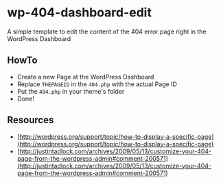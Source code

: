wp-404-dashboard-edit
=====================

A simple template to edit the content of the 404 error page right in the WordPress Dashboard

HowTo
-----

*  Create a new Page at the WordPress Dashboard
*  Replace `THEPAGEID` in the `404.php` with the actual Page ID
*  Put the `404.php` in your theme's folder
*  Done!

Resources
---------

*  [http://wordpress.org/support/topic/how-to-display-a-specific-page](http://wordpress.org/support/topic/how-to-display-a-specific-page)
*  [http://justintadlock.com/archives/2009/05/13/customize-your-404-page-from-the-wordpress-admin#comment-200571](http://justintadlock.com/archives/2009/05/13/customize-your-404-page-from-the-wordpress-admin#comment-200571)
